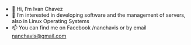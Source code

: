 - 👋 Hi, I’m Ivan Chavez
- 👀 I’m interested in developing software and the management of servers, also in Linux Operating Systems
- 📫 You can find me on Facebook /nanchavis or by email nanchavis@gmail.com

<!---
nanchavis/nanchavis is a ✨ special ✨ repository because its `README.md` (this file) appears on your GitHub profile.
You can click the Preview link to take a look at your changes.
--->
